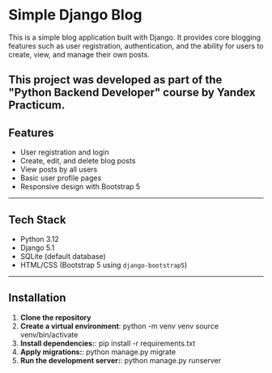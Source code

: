 # Simple Django Blog

This is a simple blog application built with Django. It provides core blogging features such as user registration, authentication, and the ability for users to create, view, and manage their own posts.

This project was developed as part of the **"Python Backend Developer" course by Yandex Practicum**.
---

## Features

- User registration and login
- Create, edit, and delete blog posts
- View posts by all users
- Basic user profile pages
- Responsive design with Bootstrap 5

---

## Tech Stack

- Python 3.12
- Django 5.1
- SQLite (default database)
- HTML/CSS (Bootstrap 5 using `django-bootstrap5`)

---

## Installation

1. **Clone the repository**
2. **Create a virtual environment**:
   python -m venv venv
   source venv/bin/activate
3. **Install dependencies:**:
   pip install -r requirements.txt
4. **Apply migrations:**:
   python manage.py migrate
5. **Run the development server:**:
   python manage.py runserver
